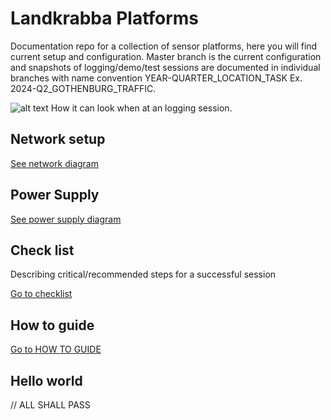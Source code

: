 # Landkrabba Platforms

Documentation repo for a collection of sensor platforms, here you will find current setup and configuration. Master branch is the current configuration and snapshots of logging/demo/test sessions are documented in individual branches with name convention YEAR-QUARTER_LOCATION_TASK Ex. 2024-Q2_GOTHENBURG_TRAFFIC.

![alt text](./photos/example_landkrabba.jpg)
How it can look when at an logging session.

## Network setup

[See network diagram](./DiagramNetwork.drawio)


## Power Supply

[See power supply diagram](./DiagramPowerSupply.drawio)


## Check list

Describing critical/recommended steps for a successful session  

[Go to checklist](./CheckList.md)


## How to guide

[Go to HOW TO GUIDE](./HOW_TO_GUIDE.mb)

## Hello world

// ALL SHALL PASS
